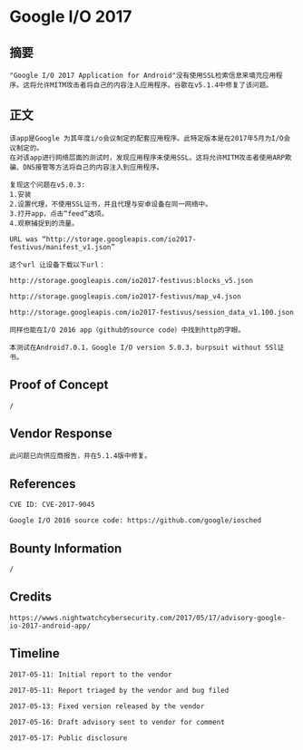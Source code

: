 # Google I/O 2017

## 摘要
    "Google I/O 2017 Application for Android"没有使用SSL检索信息来填充应用程序。这将允许MITM攻击者将自己的内容注入应用程序。谷歌在v5.1.4中修复了该问题。
## 正文
	该app是Google 为其年度i/o会议制定的配套应用程序。此特定版本是在2017年5月为I/O会议制定的。
	在对该app进行网络层面的测试时，发现应用程序未使用SSL。这将允许MITM攻击者使用ARP欺骗、DNS接管等方法将自己的内容注入到应用程序。

	复现这个问题在v5.0.3:
	1.安装
	2.设置代理，不使用SSL证书，并且代理与安卓设备在同一网络中。
	3.打开app，点击“feed”选项。
	4.观察捕捉到的流量。

	URL was “http://storage.googleapis.com/io2017-festivus/manifest_v1.json”

	这个url 让设备下载以下url：

	http://storage.googleapis.com/io2017-festivus:blocks_v5.json

	http://storage.googleapis.com/io2017-festivus/map_v4.json

	http://storage.googleapis.com/io2017-festivus/session_data_v1.100.json

	同样也能在I/O 2016 app（github的source code）中找到http的字眼。

	本测试在Android7.0.1，Google I/O version 5.0.3，burpsuit without SSl证书。
## Proof of Concept
	
	/ 

## Vendor Response
	
	此问题已向供应商报告，并在5.1.4版中修复。

## References 

	CVE ID: CVE-2017-9045

	Google I/O 2016 source code: https://github.com/google/iosched

## Bounty Information
	
	/

## Credits

	https://wwws.nightwatchcybersecurity.com/2017/05/17/advisory-google-io-2017-android-app/

## Timeline

	2017-05-11: Initial report to the vendor

	2017-05-11: Report triaged by the vendor and bug filed

	2017-05-13: Fixed version released by the vendor

	2017-05-16: Draft advisory sent to vendor for comment

	2017-05-17: Public disclosure